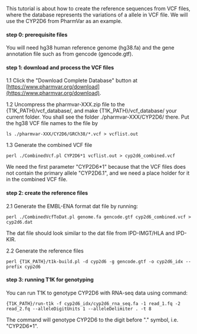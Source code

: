 This tutorial is about how to create the reference sequences from VCF files, where the database represents the variations of a allele in VCF file. We will use the CYP2D6 from PharmVar as an example.

#### step 0: prerequisite files
You will need hg38 human reference genome (hg38.fa) and the gene annotation file such as from gencode (gencode.gtf).

#### step 1: download and process the VCF files

1.1 Click the "Download Complete Database" button at [https://www.pharmvar.org/download](https://www.pharmvar.org/download). 

1.2 Uncompress the pharmvar-XXX.zip file to the {T1K_PATH}/vcf_database/, and make {T1K_PATH}/vcf_database/ your current folder. You shall see the folder ./pharmvar-XXX/CYP2D6/ there. Put the hg38 VCF file names to the file by

	ls ./pharmvar-XXX/CY2D6/GRCh38/*.vcf > vcflist.out

1.3 Generate the combined VCF file
	
	perl ./CombinedVcf.pl CYP2D6*1 vcflist.out > cyp2d6_combined.vcf

We need the first parameter "CYP2D6*1" because that the VCF files does not contain the primary allele "CYP2D6.1", and we need a place holder for it in the combined VCF file. 

#### step 2: create the reference files

2.1 Generate the EMBL-ENA format dat file by running:

	perl ./CombinedVcfToDat.pl genome.fa gencode.gtf cyp2d6_combined.vcf > cyp2d6.dat

The dat file should look similar to the dat file from IPD-IMGT/HLA and IPD-KIR.

2.2 Generate the reference files

	perl {T1K_PATH}/t1k-build.pl -d cyp2d6 -g gencode.gtf -o cyp2d6_idx --prefix cyp2d6 

#### step 3: running T1K for genotyping

You can run T1K to genotype CYP2D6 with RNA-seq data using command:

	{T1K_PATH}/run-t1k -f cyp2d6_idx/cyp2d6_rna_seq.fa -1 read_1.fq -2 read_2.fq --alleleDigitUnits 1 --alleleDelimiter . -t 8

The command will genotype CYP2D6 to the digit before "." symbol, i.e. "CYP2D6*1".
